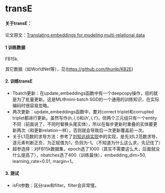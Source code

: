 # transE
#### 关于transE：

论文原文：[Translating embeddings for modeling multi-relational data](http://papers.nips.cc/paper/5071-translating-embeddings-for-modeling-multi-rela)

[我的一篇笔记]: https://blog.csdn.net/shunaoxi2313/article/details/89766467

#### 1 训练数据

FB15k. 

其它数据（如WorldNet等），见(https://github.com/thunlp/KB2E)

#### 2. 训练transE

- Tbatch更新：在update_embeddings函数中有一个deepcopy操作，目的就是为了批量更新。这是ML中mini-batch SGD的一个通用的训练知识，在实际编码时很容易忽略。
- 两次更新：update_embeddings函数中，要对correct triplet和corrupted triplet都进行更新。虽然写作$(h,l,t)$和$(h',l,t')$，但两个三元组只有一个entity不同（前面说了，不同时替换头尾实体），所以在每步更新时重叠的实体要更新两次（和更新relation一样），否则就会导致后一次更新覆盖前一次。
- 关于L1范数的求导方法：参考了[刘知远组实现](https://github.com/thunlp/KB2E)中的实现，是先对L2范数求导，逐元素判断正负，为正赋值为1，负则为-1。（不知道为什么这么求，先记住了）
- 超参选择：对FB15k数据集，epoch选了1000（其实不需要这么大，后面就没什么提高了），nbatches选了400（训练最快），embedding_dim=50, learning_rate=0.01, margin=1。


 #### 3. 测试
- isFit参数：区分raw和filter。filter会非常慢。